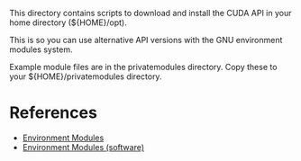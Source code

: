 This directory contains scripts to download and install
the CUDA API in your home directory (${HOME}/opt).

This is so you can use alternative API versions
with the GNU environment modules system.

Example module files are in the privatemodules 
directory.  Copy these to your ${HOME}/privatemodules
directory.


# References
 * [Environment Modules](http://modules.sourceforge.net/)
 * [Environment Modules (software)](https://en.wikipedia.org/wiki/Environment_Modules_(software))


